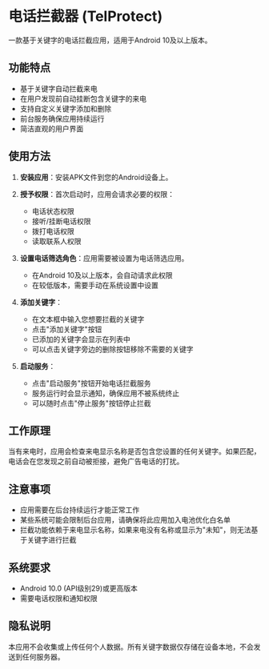 # 电话拦截器 (TelProtect)

一款基于关键字的电话拦截应用，适用于Android 10及以上版本。

## 功能特点

- 基于关键字自动拦截来电
- 在用户发现前自动挂断包含关键字的来电
- 支持自定义关键字添加和删除
- 前台服务确保应用持续运行
- 简洁直观的用户界面

## 使用方法

1. **安装应用**：安装APK文件到您的Android设备上。

2. **授予权限**：首次启动时，应用会请求必要的权限：
   - 电话状态权限
   - 接听/挂断电话权限
   - 拨打电话权限
   - 读取联系人权限

3. **设置电话筛选角色**：应用需要被设置为电话筛选应用。
   - 在Android 10及以上版本，会自动请求此权限
   - 在较低版本，需要手动在系统设置中设置

4. **添加关键字**：
   - 在文本框中输入您想要拦截的关键字
   - 点击"添加关键字"按钮
   - 已添加的关键字会显示在列表中
   - 可以点击关键字旁边的删除按钮移除不需要的关键字

5. **启动服务**：
   - 点击"启动服务"按钮开始电话拦截服务
   - 服务运行时会显示通知，确保应用不被系统终止
   - 可以随时点击"停止服务"按钮停止拦截

## 工作原理

当有来电时，应用会检查来电显示名称是否包含您设置的任何关键字。如果匹配，电话会在您发现之前自动被拒接，避免广告电话的打扰。

## 注意事项

- 应用需要在后台持续运行才能正常工作
- 某些系统可能会限制后台应用，请确保将此应用加入电池优化白名单
- 拦截功能依赖于来电显示名称，如果来电没有名称或显示为"未知"，则无法基于关键字进行拦截

## 系统要求

- Android 10.0 (API级别29)或更高版本
- 需要电话权限和通知权限

## 隐私说明

本应用不会收集或上传任何个人数据。所有关键字数据仅存储在设备本地，不会发送到任何服务器。 